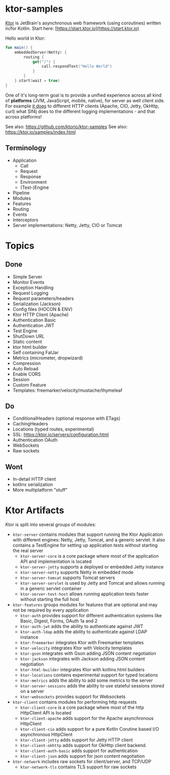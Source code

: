 # ktor-samples

[Ktor](https://ktor.io) is JetBrain's asynchronous web framework (using coroutines) written in/for Kotlin. Start here: [https://start.ktor.io](https://start.ktor.io)

Hello world in Ktor:
```kotlin
fun main() {
    embeddedServer(Netty) {
        routing {
            get("/") {
                call.respondText("Hello World")
            }
        }
    }.start(wait = true)
}
```
One of it's long-term goal is to provide a unified experience across all kind of **platforms** (JVM, JavaScript, mobile, native),
for server as well client side. For example [it does](https://ktor.io/clients/) to different HTTP clients (Apache, CIO, Jetty, OkHttp, curl)
what Slf4j does to the different logging implementations - and that across platforms!

See also: https://github.com/ktorio/ktor-samples
See also: https://ktor.io/samples/index.html

## Terminology

* Application
    * Call
    * Request
    * Response
    * Environment
    * (Test-)Engine
* Pipeline
* Modules
* Features
* Routing
* Events
* Interceptors
* Server implementations: Netty, Jetty, CIO or Tomcat

# Topics

## Done

* Simple Server
* Monitor Events
* Exception Handling
* Request Logging
* Request parameters/headers
* Serialization (Jackson)
* Config files (HOCON & ENV)
* Ktor HTTP Client (Apache)
* Authentication Basic
* Authentication JWT
* Test Engine
* ShutDown URL
* Static content
* ktor html builder
* Self containing FatJar
* Metrics (micrometer, dropwizard)
* Compression
* Auto Reload
* Enable CORS
* Session
* Custom Feature
* Templates: freemarker/velocity/mustache/thymeleaf

## Do

* ConditionalHeaders (optional response with ETags)
* CachingHeaders
* Locations (typed routes, experimental)
* SSL: https://ktor.io/servers/configuration.html
* Authentication OAuth
* WebSockets
* Raw sockets

## Wont

* In-detail HTTP client
* kotlinx serialization
* More multiplatform "stuff"

# Ktor Artifacts

Ktor is split into several groups of modules:
* `ktor-server` contains modules that support running the Ktor Application with different engines: Netty, Jetty, Tomcat, and a generic servlet. It also contains a TestEngine for setting up application tests without starting the real server
    * `ktor-server-core` is a core package where most of the application API and implementation is located
    * `ktor-server-jetty` supports a deployed or embedded Jetty instance
    * `ktor-server-netty` supports Netty in embedded mode
    * `ktor-server-tomcat` supports Tomcat servers
    * `ktor-server-servlet` is used by Jetty and Tomcat and allows running in a generic servlet container
    * `ktor-server-test-host` allows running application tests faster without starting the full host
* `ktor-features` groups modules for features that are optional and may not be required by every application
    * `ktor-auth` provides support for different authentication systems like Basic, Digest, Forms, OAuth 1a and 2
    * `ktor-auth-jwt` adds the ability to authenticate against JWT
    * `ktor-auth-ldap` adds the ability to authenticate against LDAP instance
    * `ktor-freemarker` integrates Ktor with Freemarker templates
    * `ktor-velocity` integrates Ktor with Velocity templates
    * `ktor-gson` integrates with Gson adding JSON content negotiation
    * `ktor-jackson` integrates with Jackson adding JSON content negotiation
    * `ktor-html-builder` integrates Ktor with kotlinx.html builders
    * `ktor-locations` contains experimental support for typed locations
    * `ktor-metrics` adds the ability to add some metrics to the server
    * `ktor-server-sessions` adds the ability to use stateful sessions stored on a server
    * `ktor-websockets` provides support for Websockets
* `ktor-client` contains modules for performing http requests
    * `ktor-client-core` is a core package where most of the http HttpClient API is located
    * `ktor-client-apache` adds support for the Apache asynchronous HttpClient
    * `ktor-client-cio` adds support for a pure Kotlin Corutine based I/O asynchronous HttpClient
    * `ktor-client-jetty` adds support for Jetty HTTP client
    * `ktor-client-okhttp` adds support for OkHttp client backend.
    * `ktor-client-auth-basic` adds support for authentication
    * `ktor-client-json` adds support for json content negotiation
* `ktor-network` includes raw sockets for client/server, and TCP/UDP
    * `ktor-network-tls` contains TLS support for raw sockets
